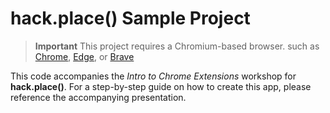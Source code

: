 # hack.place() Sample Project

> **Important**
> This project requires a Chromium-based browser. such as [Chrome](https://www.google.com/chrome/), [Edge](https://www.microsoft.com/en-us/edge), or [Brave](https://brave.com/download/)

This code accompanies the _Intro to Chrome Extensions_ workshop for **hack.place()**. For a step-by-step guide on how to create this app, please reference the accompanying presentation.
